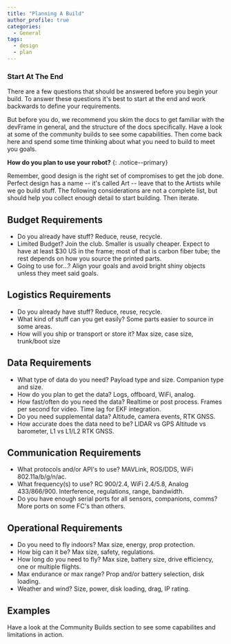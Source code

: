 ```yaml
---
title: "Planning A Build"
author_profile: true
categories:
  - General
tags:
  - design
  - plan
---
```

### Start At The End
There are a few questions that should be answered before you begin your build.  To answer these questions it's best to start at the end and work backwards to define your requirements.  

But before you do, we recommend you skim the docs to get familiar with the devFrame in general, and the structure of the docs specifically.  Have a look at some of the community builds to see some capabilities.  Then come back here and spend some time thinking about what you need to build to meet you goals.

**How do you plan to use your robot?**
{: .notice--primary}

Remember, good design is the right set of compromises to get the job done.  Perfect design has a name -- it's called Art -- leave that to the Artists while we go build stuff.  The following considerations are not a complete list, but should help you collect enough detail to start building.  Then iterate.

## Budget Requirements
- Do you already have stuff?  Reduce, reuse, recycle.
- Limited Budget?  Join the club.  Smaller is usually cheaper.  Expect to have at least $30 US in the frame; most of that is carbon fiber tube; the rest depends on how you source the printed parts.
- Going to use for...?  Align your goals and avoid bright shiny objects unless they meet said goals.

## Logistics Requirements
- Do you already have stuff?  Reduce, reuse, recycle.
- What kind of stuff can you get easily?  Some parts easier to source in some areas.
- How will you ship or transport or store it?  Max size, case size, trunk/boot size

## Data Requirements
- What type of data do you need?  Payload type and size.  Companion type and size.
- How do you plan to get the data? Logs, offboard, WiFi, analog.
- How fast/often do you need the data?  Realtime or post process.  Frames per second for video.  Time lag for EKF integration.
- Do you need supplemental data?  Altitude, camera events, RTK GNSS.
- How accurate does the data need to be?  LIDAR vs GPS Altitude vs barometer, L1 vs L1/L2 RTK GNSS.

## Communication Requirements
- What protocols and/or API's to use?  MAVLink, ROS/DDS, WiFi 802.11a/b/g/n/ac.  
- What frequency(s) to use?  RC 900/2.4, WiFi 2.4/5.8, Analog 433/866/900.  Interference,  regulations, range, bandwidth.
- Do you have enough serial ports for all sensors, companions, comms?  More ports on some FC's than others.  

## Operational Requirements
- Do you need to fly indoors?  Max size, energy, prop protection.
- How big can it be?  Max size, safety, regulations.
- How long do you need to fly?  Max size, battery size, drive efficiency, one or multiple flights.
- Max endurance or max range?  Prop and/or battery selection, disk loading.
- Weather and wind?  Size, power, disk loading, drag, IP rating.

## Examples
Have a look at the Community Builds section to see some capabilites and limitations in action.


